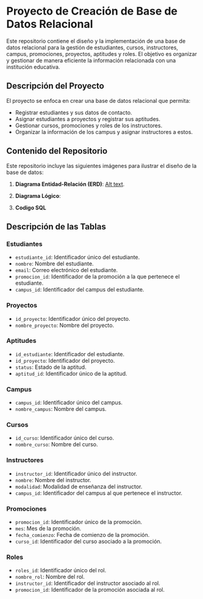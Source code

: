 # Proyecto de Creación de Base de Datos Relacional

Este repositorio contiene el diseño y la implementación de una base de datos relacional para la gestión de estudiantes, cursos, instructores, campus, promociones, proyectos, aptitudes y roles. El objetivo es organizar y gestionar de manera eficiente la información relacionada con una institución educativa.

## Descripción del Proyecto

El proyecto se enfoca en crear una base de datos relacional que permita:

- Registrar estudiantes y sus datos de contacto.
- Asignar estudiantes a proyectos y registrar sus aptitudes.
- Gestionar cursos, promociones y roles de los instructores.
- Organizar la información de los campus y asignar instructores a estos.

## Contenido del Repositorio

Este repositorio incluye las siguientes imágenes para ilustrar el diseño de la base de datos:

1. **Diagrama Entidad-Relación (ERD)**:
   [Alt text](C:\Users\sebas\Downloads\ModeloEntidadRelacion.png).
  
3. **Diagrama Lógico**:

4. **Codigo SQL**

## Descripción de las Tablas

### Estudiantes
- `estudiante_id`: Identificador único del estudiante.
- `nombre`: Nombre del estudiante.
- `email`: Correo electrónico del estudiante.
- `promocion_id`: Identificador de la promoción a la que pertenece el estudiante.
- `campus_id`: Identificador del campus del estudiante.

### Proyectos
- `id_proyecto`: Identificador único del proyecto.
- `nombre_proyecto`: Nombre del proyecto.

### Aptitudes
- `id_estudiante`: Identificador del estudiante.
- `id_proyecto`: Identificador del proyecto.
- `status`: Estado de la aptitud.
- `aptitud_id`: Identificador único de la aptitud.

### Campus
- `campus_id`: Identificador único del campus.
- `nombre_campus`: Nombre del campus.

### Cursos
- `id_curso`: Identificador único del curso.
- `nombre_curso`: Nombre del curso.

### Instructores
- `instructor_id`: Identificador único del instructor.
- `nombre`: Nombre del instructor.
- `modalidad`: Modalidad de enseñanza del instructor.
- `campus_id`: Identificador del campus al que pertenece el instructor.

### Promociones
- `promocion_id`: Identificador único de la promoción.
- `mes`: Mes de la promoción.
- `fecha_comienzo`: Fecha de comienzo de la promoción.
- `curso_id`: Identificador del curso asociado a la promoción.

### Roles
- `roles_id`: Identificador único del rol.
- `nombre_rol`: Nombre del rol.
- `instructor_id`: Identificador del instructor asociado al rol.
- `promocion_id`: Identificador de la promoción asociada al rol.
